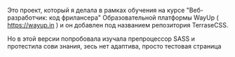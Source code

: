 
Это проект, который я делала в рамках обучения на курсе "Веб-разработчик: код фрилансера" Образовательной платформы WayUp ( https://wayup.in ) и он добавлен под названием репозитория TerraseCSS. 

Но в этой версии попробовала изучала препроцессор SASS и протестила сови знания, зесь нет адаптива, просто тестовая страница
